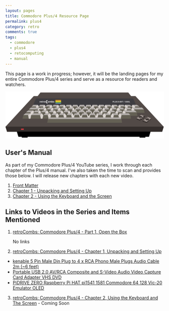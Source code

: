```yaml
---
layout: pages
title: Commodore Plus/4 Resource Page
permalink: plus4
category: retro
comments: true
tags:
  - commodore
  - plus4
  - retocomputing
  - manual
---
```


This page is a work in progress; however, it will be the landing pages for my entire Commodore Plus/4 series and serve as a resource for readers and watchers.

![retroCombs Plus/4](/plus4/images/retrocombs-plus4.png)

## User's Manual

As part of my Commodore Plus/4 YouTube series, I work through each chapter of the Plus/4 manual. I've also taken the time to scan and provides those below. I will release new chapters with each new video.

1. [Front Matter](/plus4/users-manual/p4um-title-introduction.pdf)
2. [Chapter 1 - Unpacking and Setting Up](/plus4/users-manual/p4um-chapter-1.pdf)
3. [Chapter 2 - Using the Keyboard and the Screen](/plus4/users-manual/p4um-chapter-2.pdf)

## Links to Videos in the Series and Items Mentioned

1. [retroCombs: Commodore Plus/4 - Part 1, Open the Box](/plus4-1)

    No links

2. [retroCombs: Commodore Plus/4 - Chapter 1, Unpacking and Setting Up](/plus4-2)

 * [kenable 5 Pin Male Din Plug to 4 x RCA Phono Male Plugs Audio Cable 2m (~6 feet)](https://amzn.to/3cvSq9t)
  * [Portable USB 2.0 AV/RCA Composite and S-Video Audio Video Capture Card Adapter VHS DVD](https://amzn.to/2Y0yKW3)
  * [PiDRIVE ZERO Raspberry Pi HAT pi1541 1581 Commodore 64 128 Vic-20 Emulator OLED](https://www.ebay.com/itm/PiDRIVE-ZERO-Raspberry-Pi-HAT-pi1541-1581-Commodore-64-128-Vic-20-Emulator-OLED/333491606262?ssPageName=STRK%3AMEBIDX%3AIT&_trksid=p2060353.m2749.l2649)


3. [retroCombs: Commodore Plus/4 - Chapter 2, Using the Keyboard and The Screen]() - Coming Soon

